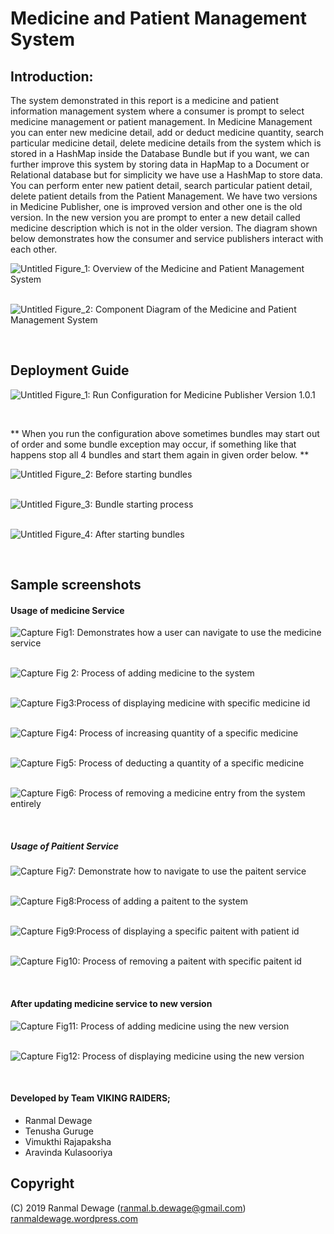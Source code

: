 # Medicine and Patient Management System

## Introduction:

The system demonstrated in this report is a medicine and patient information management system where a consumer is prompt to select medicine management or patient management. In Medicine Management you can enter new medicine detail, add or deduct medicine quantity, search particular medicine detail, delete medicine details from the system which is stored in a HashMap inside the Database Bundle but if you want, we can further improve this system by storing data in HapMap to a Document or Relational database but for simplicity we have use a HashMap to store data. You can perform enter new patient detail, search particular patient detail, delete patient details from the Patient Management. We have two versions in Medicine Publisher, one is improved version and other one is the old version. In the new version you are prompt to enter a new detail called medicine description which is not in the older version. The diagram shown below demonstrates how the consumer and service publishers interact with each other.

<img src="https://i.ibb.co/2kFh1VK/Untitled.png" alt="Untitled" border="0">
Figure_1: Overview of the Medicine and Patient Management System
<p></p><br />

<img src="https://i.ibb.co/yRqts7H/Untitled.png" alt="Untitled" border="0">
Figure_2: Component Diagram of the Medicine and Patient Management System
<p></p><br />

## Deployment Guide

<img src="https://i.ibb.co/zQJNjGp/Untitled.png" alt="Untitled" border="0">
Figure_1: Run Configuration for Medicine Publisher Version 1.0.1
<p></p><br />

** When you run the configuration above sometimes bundles may start out of order and some bundle exception may occur, if something like that happens stop all 4 bundles and start them again in given order below.  ** 

<img src="https://i.ibb.co/kqBj10z/Untitled.png" alt="Untitled" border="0">
Figure_2: Before starting bundles
<p></p><br />

<img src="https://i.ibb.co/j5hNyLb/Untitled.png" alt="Untitled" border="0">
Figure_3: Bundle starting process
<p></p><br />

<img src="https://i.ibb.co/WPHLsvR/Untitled.png" alt="Untitled" border="0">
Figure_4: After starting bundles
<p></p><br />

## Sample screenshots

#### Usage of medicine Service

<img src="https://i.ibb.co/Hdyg8Ry/Capture.png" alt="Capture" border="0">
Fig1: Demonstrates how a user can navigate to use the medicine service
<p></p><br />

<img src="https://i.ibb.co/c8TQsGP/Capture.png" alt="Capture" border="0">
Fig 2: Process of adding medicine to the system  
<p></p><br />
 
<img src="https://i.ibb.co/C5y396q/Capture.png" alt="Capture" border="0">
Fig3:Process of displaying medicine with specific medicine id  
<p></p><br />
 
<img src="https://i.ibb.co/ZTCTyD0/Capture.png" alt="Capture" border="0">
Fig4: Process of increasing quantity of a specific medicine  
<p></p><br />
 
<img src="https://i.ibb.co/kDGdP5w/Capture.png" alt="Capture" border="0">
Fig5: Process of deducting a quantity of a specific medicine  
<p></p><br />

<img src="https://i.ibb.co/2y3Vrnz/Capture.png" alt="Capture" border="0">
Fig6: Process of removing a medicine entry from the system entirely  
<p></p><br />

##### Usage of Paitient Service

<img src="https://i.ibb.co/FXcBV2R/Capture.png" alt="Capture" border="0">
Fig7: Demonstrate how to navigate to use the paitent service  
<p></p><br />

<img src="https://i.ibb.co/MgvLNhP/Capture.png" alt="Capture" border="0">
Fig8:Process of adding a paitent to the system  
<p></p><br />

<img src="https://i.ibb.co/xgnrFSm/Capture.png" alt="Capture" border="0">
Fig9:Process of displaying a specific paitent with patient id  
<p></p><br />

<img src="https://i.ibb.co/N6VGj6J/Capture.png" alt="Capture" border="0">
Fig10: Process of removing a paitent with specific paitent id  
<p></p><br />

#### After updating medicine service to new version

<img src="https://i.ibb.co/J589ypG/Capture.png" alt="Capture" border="0">
Fig11: Process of adding medicine using the new version  
<p></p><br />

<img src="https://i.ibb.co/tbX6QNn/Capture.png" alt="Capture" border="0">
Fig12: Process of displaying medicine using the new version  
<p></p><br />


#### Developed by Team VIKING RAIDERS;
* Ranmal Dewage
* Tenusha Guruge
* Vimukthi Rajapaksha
* Aravinda Kulasooriya


## Copyright

(C) 2019 Ranmal Dewage (ranmal.b.dewage@gmail.com)
<br>
[ranmaldewage.wordpress.com](https://ranmaldewage.wordpress.com)
